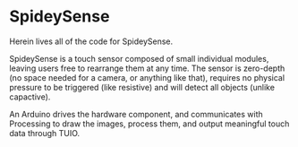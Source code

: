 SpideySense
=========

Herein lives all of the code for SpideySense.

SpideySense is a touch sensor composed of small individual modules, leaving users free to rearrange them at any time. The sensor is zero-depth (no space needed for a camera, or anything like that),  requires no physical pressure to be triggered (like resistive) and will detect all objects (unlike capactive).

An Arduino drives the hardware component, and communicates with Processing to draw the images, process them, and output meaningful touch data through TUIO. 

